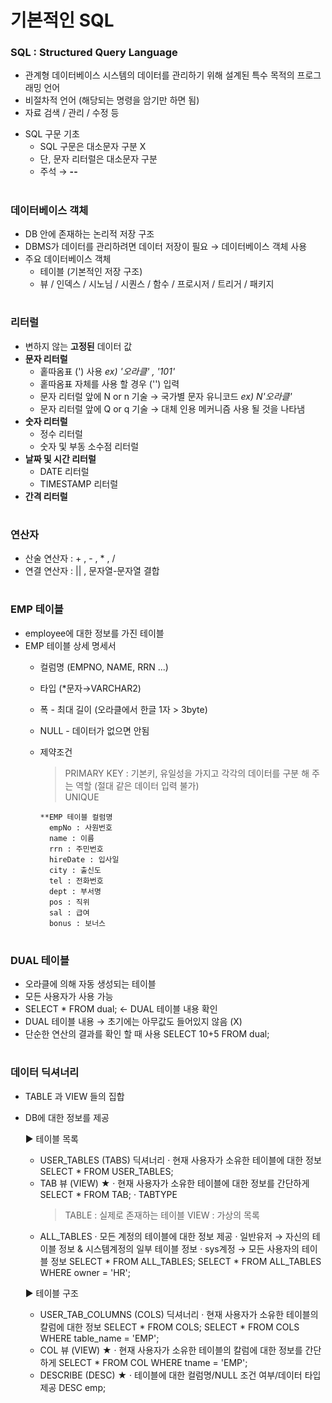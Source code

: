 # 기본적인 SQL 

### SQL : Structured Query Language
 - 관계형 데이터베이스 시스템의 데이터를 관리하기 위해 설계된 특수 목적의 프로그래밍 언어  
 - 비절차적 언어 (해당되는 명령을 암기만 하면 됨) 
 - 자료 검색 / 관리 / 수정 등 
  * SQL 구문 기초  
    - SQL 구문은 대소문자 구분 X 
    - 단, 문자 리터럴은 대소문자 구분
    - 주석 → **--** 
#
### 데이터베이스 객체
 - DB 안에 존재하는 논리적 저장 구조 
 - DBMS가 데이터를 관리하려면 데이터 저장이 필요 → 데이터베이스 객체 사용 
 - 주요 데이터베이스 객체 
   - 테이블 (기본적인 저장 구조)
   - 뷰 / 인덱스 / 시노님 / 시퀀스 / 함수 / 프로시저 / 트리거 / 패키지  
   
#
### 리터럴
 - 변하지 않는 **고정된** 데이터 값 
 - **문자 리터럴** 
   - 홑따옴표 (') 사용  *ex) '오라클' , '101'*
   - 홑따옴표 자체를 사용 할 경우  ('')  입력 
   - 문자 리터럴 앞에 N or n 기술 → 국가별 문자 유니코드   *ex) N'오라클'* 
   - 문자 리터럴 앞에 Q or q 기술 → 대체 인용 메커니즘 사용 될 것을 나타냄    
 - **숫자 리터럴** 
   - 정수 리터럴
   - 숫자 및 부동 소수점 리터럴 
 - **날짜 및 시간 리터럴** 
   - DATE 리터럴 
   - TIMESTAMP 리터럴 
 - **간격 리터럴** 

#
### 연산자
 - 산술 연산자 : + , - , * , /
 - 연결 연산자 : || , 문자열-문자열 결합 

#
### EMP 테이블
 - employee에 대한 정보를 가진 테이블
 - EMP 테이블 상세 명세서 
   - 컬럼명 (EMPNO, NAME, RRN ...) 
   - 타입 (*문자→VARCHAR2) 
   - 폭 - 최대 길이 (오라클에서 한글 1자 > 3byte)  
   - NULL - 데이터가 없으면 안됨 
   - 제약조건 
     > PRIMARY KEY : 기본키, 유일성을 가지고 각각의 데이터를 구분 해 주는 역할 (절대 같은 데이터 입력 불가)    
     > UNIQUE 
	 
		 **EMP 테이블 컬럼명 
		   empNo : 사원번호
		   name : 이름
		   rrn : 주민번호
		   hireDate : 입사일
		   city : 출신도
		   tel : 전화번호
		   dept : 부서명
		   pos : 직위
		   sal : 급여
		   bonus : 보너스	 

#	 
### DUAL 테이블
 - 오라클에 의해 자동 생성되는 테이블 
 - 모든 사용자가 사용 가능 
 - SELECT * FROM dual; ← DUAL 테이블 내용 확인 
 - DUAL 테이블 내용 
   → 초기에는 아무값도 들어있지 않음 (X)	  
 - 단순한 연산의 결과를 확인 할 때 사용 
	  SELECT 10+5 FROM dual; 
	 
#	 
### 데이터 딕셔너리
 - TABLE 과 VIEW 들의 집합 
 - DB에 대한 정보를 제공 
 
	▶ 테이블 목록
	 - USER_TABLES (TABS) 딕셔너리 
	   · 현재 사용자가 소유한 테이블에 대한 정보 
		  SELECT * FROM USER_TABLES;
	 - TAB 뷰 (VIEW) ★
	   · 현재 사용자가 소유한 테이블에 대한 정보를 간단하게 
	      SELECT * FROM TAB;
	   · TABTYPE 
		  > TABLE : 실제로 존재하는 테이블 
		  > VIEW  : 가상의 목록 
	 - ALL_TABLES 
	   · 모든 계정의 테이블에 대한 정보 제공 
	   · 일반유저 → 자신의 테이블 정보 & 시스템계정의 일부 테이블 정보 
	   · sys계정 → 모든 사용자의 테이블 정보 
		  SELECT * FROM ALL_TABLES;
		  SELECT * FROM ALL_TABLES WHERE owner = 'HR';
	  
	▶ 테이블 구조 
	 - USER_TAB_COLUMNS (COLS) 딕셔너리 
	   · 현재 사용자가 소유한 테이블의 칼럼에 대한 정보 
		  SELECT * FROM COLS;
		  SELECT * FROM COLS WHERE table_name = 'EMP';
	 - COL 뷰 (VIEW) ★
	   · 현재 사용자가 소유한 테이블의 칼럼에 대한 정보를 간단하게 
		  SELECT * FROM COL WHERE tname = 'EMP';
	 - DESCRIBE (DESC) ★
	   · 테이블에 대한 컬럼명/NULL 조건 여부/데이터 타입 제공 
		  DESC emp;  
   
